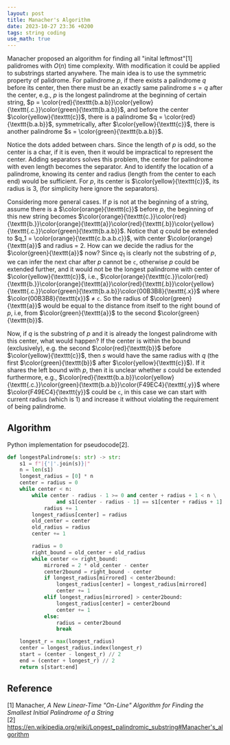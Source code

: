 ```yaml
---
layout: post
title: Manacher's Algorithm
date: 2023-10-27 23:36 +0200
tags: string coding
use_math: true
---
```



Manacher proposed an algorithm for finding all "inital leftmost"[1] palidromes with $O(n)$ time complexity. With modification it could be applied to substrings started anywhere. The main idea is to use the symmetric property of palidrome. For palindrome $p$, if there exists a palindrome $q$ before its center, then there must be an exactly same palindrome $s = q$ after the center, e.g., $p$ is the longest palindrome at the beginning of certain string, 
$p = \color{red}{\texttt{b.a.b}}\color{yellow}{\texttt{.c.}}\color{green}{\texttt{b.a.b}}$, and before the center $\color{yellow}{\texttt{c}}$, there is a palindrome $q = \color{red}{\texttt{b.a.b}}$, symmetrically, after $\color{yellow}{\texttt{c}}$, there is another palindrome $s = \color{green}{\texttt{b.a.b}}$. 

Notice the dots added between chars. Since the length of $p$ is odd, so the center is a char, if it is even, then it would be impractical to represent the center. Adding separators solves this problem, the center for palindrome with even length becomes the separator. And to identify the location of a palindrome, knowing its center and radius (length from the center to each end) would be sufficient. For $p$, its center is $\color{yellow}{\texttt{c}}$, its radius is 3, (for simplicity here ignore the separators).

Considering more general cases. If $p$ is not at the beginning of a string, assume there is a $\color{orange}{\texttt{c}}$ before $p$, the beginning of this new string becomes
$\color{orange}{\texttt{c.}}\color{red}{\texttt{b.}}\color{orange}{\texttt{a}}\color{red}{\texttt{.b}}\color{yellow}{\texttt{.c.}}\color{green}{\texttt{b.a.b}}$. Notice that $q$ could be extended to $q_1 = \color{orange}{\texttt{c.b.a.b.c}}$, with center $\color{orange}{\texttt{a}}$ and radius = 2. How can we decide the radius for the $\color{green}{\texttt{a}}$ now? Since $q_1$ is clearly not the substring of $p$, we can infer the next char after $p$ cannot be $\texttt{c}$, otherwise $p$ could be extended further, and it would not be the longest palindrome with center of $\color{yellow}{\texttt{c}}$, i.e., $\color{orange}{\texttt{c.}}\color{red}{\texttt{b.}}\color{orange}{\texttt{a}}\color{red}{\texttt{.b}}\color{yellow}{\texttt{.c.}}\color{green}{\texttt{b.a.b}}\color{00B3B8}{\texttt{.x}}$ where $\color{00B3B8}{\texttt{x}}$ $\neq$  $\texttt{c}$. So the radius of $\color{green}{\texttt{a}}$ would be equal to the distance from itself to the right bound of $p$, i.e, from $\color{green}{\texttt{a}}$ to the second $\color{green}{\texttt{b}}$.

Now, if $q$ is the substring of $p$ and it is already the longest palindrome with this center, what would happen? If the center is within the bound (exclusively), e.g. the second $\color{red}{\texttt{b}}$ before $\color{yellow}{\texttt{c}}$, then $s$ would have the same radius with $q$ (the first $\color{green}{\texttt{b}}$ after $\color{yellow}{\texttt{c}}$). If it shares the left bound with $p$, then it is unclear whether $s$ could be extended furthermore, e.g., $\color{red}{\texttt{b.a.b}}\color{yellow}{\texttt{.c.}}\color{green}{\texttt{b.a.b}}\color{F49EC4}{\texttt{.y}}$ where $\color{F49EC4}{\texttt{y}}$ could be $\texttt{c}$, in this case we can start with current radius (which is 1) and increase it without violating the requirement of being palindrome.


## Algorithm
Python implementation for pseudocode[2]. 
```python
def longestPalindrome(s: str) -> str:
    s1 = f"|{'|'.join(s)}|"
    n = len(s1)
    longest_radius = [0] * n
    center = radius = 0
    while center < n:
        while center - radius - 1 >= 0 and center + radius + 1 < n \
                and s1[center - radius - 1] == s1[center + radius + 1]:
            radius += 1
        longest_radius[center] = radius
        old_center = center
        old_radius = radius
        center += 1

        radius = 0
        right_bound = old_center + old_radius
        while center <= right_bound:
            mirrored = 2 * old_center - center
            center2bound = right_bound - center
            if longest_radius[mirrored] < center2bound:
                longest_radius[center] = longest_radius[mirrored]
                center += 1
            elif longest_radius[mirrored] > center2bound:
                longest_radius[center] = center2bound
                center += 1
            else:
                radius = center2bound
                break

    longest_r = max(longest_radius)
    center = longest_radius.index(longest_r)
    start = (center - longest_r) // 2
    end = (center + longest_r) // 2
    return s[start:end]

```


## Reference
[1] Manacher, *A New Linear-Time "On-Line" Algorithm for Finding the Smallest Initial Palindrome of a String*  
[2] https://en.wikipedia.org/wiki/Longest_palindromic_substring#Manacher's_algorithm
